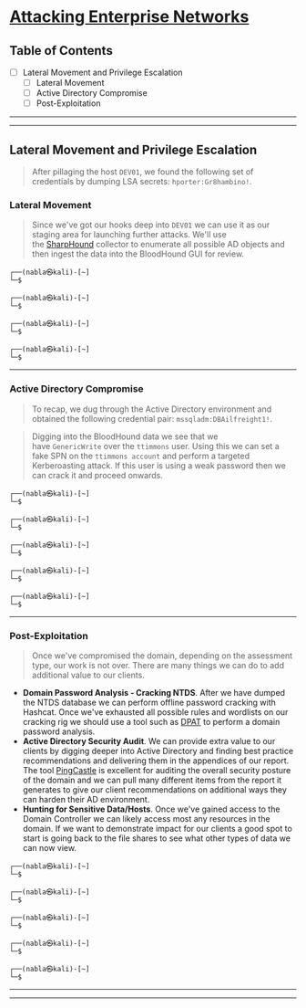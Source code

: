 # [Attacking Enterprise Networks](https://academy.hackthebox.com/module/details/163)

## Table of Contents

- [ ] Lateral Movement and Privilege Escalation
	- [ ] Lateral Movement
	- [ ] Active Directory Compromise
	- [ ] Post-Exploitation

---
---

## Lateral Movement and Privilege Escalation

> After pillaging the host `DEV01`, we found the following set of credentials by dumping LSA secrets: `hporter:Gr8hambino!`.

### Lateral Movement

> Since we've got our hooks deep into `DEV01` we can use it as our staging area for launching further attacks.
> We'll use the [SharpHound](https://github.com/BloodHoundAD/BloodHound/tree/master/Collectors) collector to enumerate all possible AD objects and then ingest the data into the BloodHound GUI for review.

```
┌──(nabla㉿kali)-[~]
└─$ 
```

```
┌──(nabla㉿kali)-[~]
└─$ 
```

```
┌──(nabla㉿kali)-[~]
└─$ 
```

```
┌──(nabla㉿kali)-[~]
└─$ 
```

---

### Active Directory Compromise

> To recap, we dug through the Active Directory environment and obtained the following credential pair: `mssqladm:DBAilfreight1!`.

> Digging into the BloodHound data we see that we have `GenericWrite` over the `ttimmons` user. Using this we can set a fake SPN on the `ttimmons account` and perform a targeted Kerberoasting attack. If this user is using a weak password then we can crack it and proceed onwards.

```
┌──(nabla㉿kali)-[~]
└─$ 
```

```
┌──(nabla㉿kali)-[~]
└─$ 
```

```
┌──(nabla㉿kali)-[~]
└─$ 
```

```
┌──(nabla㉿kali)-[~]
└─$ 
```

```
┌──(nabla㉿kali)-[~]
└─$ 
```

---

### Post-Exploitation

> Once we've compromised the domain, depending on the assessment type, our work is not over. There are many things we can do to add additional value to our clients.
- **Domain Password Analysis - Cracking NTDS**. After we have dumped the NTDS database we can perform offline password cracking with Hashcat. Once we've exhausted all possible rules and wordlists on our cracking rig we should use a tool such as [DPAT](https://github.com/clr2of8/DPAT) to perform a domain password analysis.
- **Active Directory Security Audit**. We can provide extra value to our clients by digging deeper into Active Directory and finding best practice recommendations and delivering them in the appendices of our report. The tool [PingCastle](https://www.pingcastle.com/) is excellent for auditing the overall security posture of the domain and we can pull many different items from the report it generates to give our client recommendations on additional ways they can harden their AD environment.
- **Hunting for Sensitive Data/Hosts**. Once we've gained access to the Domain Controller we can likely access most any resources in the domain. If we want to demonstrate impact for our clients a good spot to start is going back to the file shares to see what other types of data we can now view.

```
┌──(nabla㉿kali)-[~]
└─$ 
```

```
┌──(nabla㉿kali)-[~]
└─$ 
```

```
┌──(nabla㉿kali)-[~]
└─$ 
```

```
┌──(nabla㉿kali)-[~]
└─$ 
```

```
┌──(nabla㉿kali)-[~]
└─$ 
```

---
---
